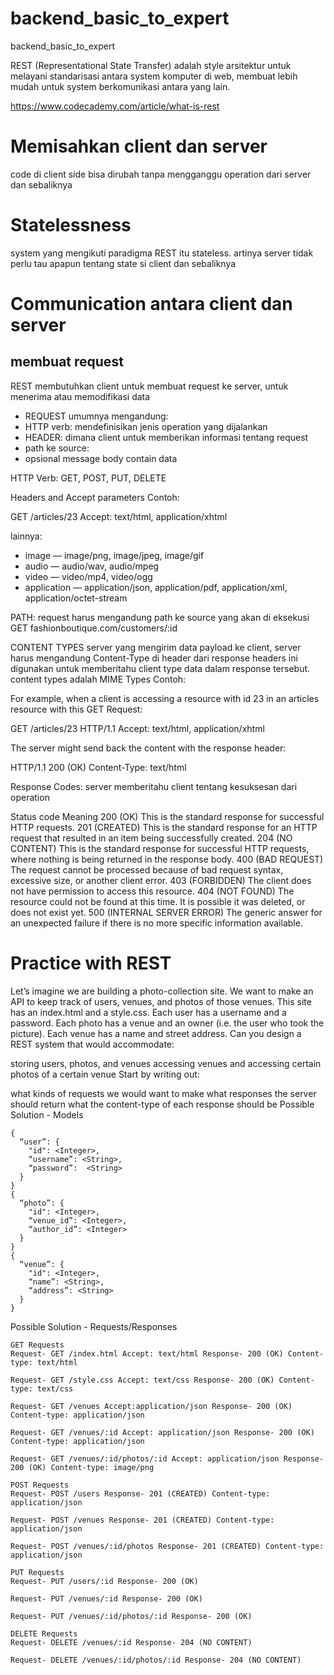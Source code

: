 # backend_basic_to_expert
backend_basic_to_expert

REST (Representational State Transfer)
adalah style arsitektur untuk melayani standarisasi antara system komputer di web,
membuat lebih mudah untuk system berkomunikasi antara yang lain.

https://www.codecademy.com/article/what-is-rest

# Memisahkan client dan server
code di client side bisa dirubah tanpa mengganggu operation dari server dan sebaliknya

# Statelessness
system yang mengikuti paradigma REST itu stateless. artinya server tidak perlu tau apapun tentang state si client dan sebaliknya

# Communication antara client dan server

## membuat request
REST membutuhkan client untuk membuat request ke server, untuk menerima atau memodifikasi data
- REQUEST umumnya mengandung:
- HTTP verb: mendefinisikan jenis operation yang dijalankan
- HEADER: dimana client untuk memberikan informasi tentang request
- path ke source:
- opsional message body contain data

HTTP Verb:
GET, POST, PUT, DELETE

Headers and Accept parameters
Contoh:

GET /articles/23
Accept: text/html, application/xhtml

lainnya:
- image — image/png, image/jpeg, image/gif
- audio — audio/wav, audio/mpeg
- video — video/mp4, video/ogg
- application — application/json, application/pdf, application/xml, application/octet-stream

PATH: request harus mengandung path ke source yang akan di eksekusi
GET fashionboutique.com/customers/:id 

CONTENT TYPES
server yang mengirim data payload ke client, server harus mengandung Content-Type di header dari response
headers ini digunakan untuk memberitahu client type data dalam response tersebut.
content types adalah MIME Types
Contoh:

For example, when a client is accessing a resource with id 23 in an articles resource with this GET Request:

GET /articles/23 HTTP/1.1
Accept: text/html, application/xhtml

The server might send back the content with the response header:

HTTP/1.1 200 (OK)
Content-Type: text/html

Response Codes:
server memberitahu client tentang kesuksesan dari operation

Status code	Meaning
200 (OK)	This is the standard response for successful HTTP requests.
201 (CREATED)	This is the standard response for an HTTP request that resulted in an item being successfully created.
204 (NO CONTENT)	This is the standard response for successful HTTP requests, where nothing is being returned in the response body.
400 (BAD REQUEST)	The request cannot be processed because of bad request syntax, excessive size, or another client error.
403 (FORBIDDEN)	The client does not have permission to access this resource.
404 (NOT FOUND)	The resource could not be found at this time. It is possible it was deleted, or does not exist yet.
500 (INTERNAL SERVER ERROR)	The generic answer for an unexpected failure if there is no more specific information available.









# Practice with REST
Let’s imagine we are building a photo-collection site. We want to make an API to keep track of users, venues, and photos of those venues. This site has an index.html and a style.css. Each user has a username and a password. Each photo has a venue and an owner (i.e. the user who took the picture). Each venue has a name and street address. Can you design a REST system that would accommodate:

storing users, photos, and venues
accessing venues and accessing certain photos of a certain venue
Start by writing out:

what kinds of requests we would want to make
what responses the server should return
what the content-type of each response should be
Possible Solution - Models
```
{
  “user”: {
    "id": <Integer>,
    “username”: <String>,
    “password”:  <String>
  }
}
{
  “photo”: {
    "id": <Integer>,
    “venue_id”: <Integer>,
    “author_id”: <Integer>
  }
}
{
  “venue”: {
    "id": <Integer>,
    “name”: <String>,
    “address”: <String>
  }
}
```
Possible Solution - Requests/Responses
```
GET Requests
Request- GET /index.html Accept: text/html Response- 200 (OK) Content-type: text/html

Request- GET /style.css Accept: text/css Response- 200 (OK) Content-type: text/css

Request- GET /venues Accept:application/json Response- 200 (OK) Content-type: application/json

Request- GET /venues/:id Accept: application/json Response- 200 (OK) Content-type: application/json

Request- GET /venues/:id/photos/:id Accept: application/json Response- 200 (OK) Content-type: image/png

POST Requests
Request- POST /users Response- 201 (CREATED) Content-type: application/json

Request- POST /venues Response- 201 (CREATED) Content-type: application/json

Request- POST /venues/:id/photos Response- 201 (CREATED) Content-type: application/json

PUT Requests
Request- PUT /users/:id Response- 200 (OK)

Request- PUT /venues/:id Response- 200 (OK)

Request- PUT /venues/:id/photos/:id Response- 200 (OK)

DELETE Requests
Request- DELETE /venues/:id Response- 204 (NO CONTENT)

Request- DELETE /venues/:id/photos/:id Response- 204 (NO CONTENT)
```


